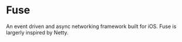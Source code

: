 # Fuse
An event driven and async networking framework built for iOS. Fuse is largerly inspired by Netty.
